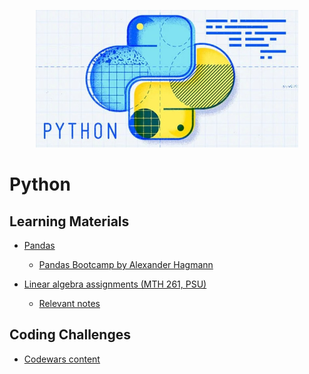  <p align="center">
    <img width="420" src="../assets/images/python.jpg">
</p>

# Python

## Learning Materials

- [Pandas](/python/pandas)

  - [Pandas Bootcamp by Alexander Hagmann](https://www.udemy.com/course/the-pandas-bootcamp/)

- [Linear algebra assignments (MTH 261, PSU)](/python/linear-algebra)
  - [Relevant notes](/prior/mth-261.pdf)

## Coding Challenges

- [Codewars content](/python/codewars)
